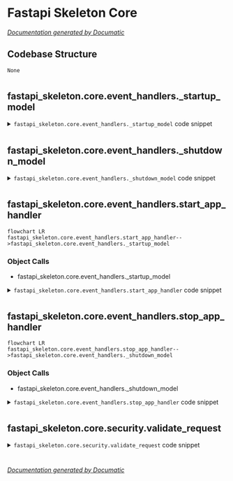 # Fastapi Skeleton Core

[_Documentation generated by Documatic_](https://www.documatic.com)

<!---Documatic-section-Codebase Structure-start--->
## Codebase Structure

<!---Documatic-block-system_architecture-start--->
```mermaid
None
```
<!---Documatic-block-system_architecture-end--->

# #
<!---Documatic-section-Codebase Structure-end--->

<!---Documatic-section-fastapi_skeleton.core.event_handlers._startup_model-start--->
## fastapi_skeleton.core.event_handlers._startup_model

<!---Documatic-section-_startup_model-start--->
<!---Documatic-block-fastapi_skeleton.core.event_handlers._startup_model-start--->
<details>
	<summary><code>fastapi_skeleton.core.event_handlers._startup_model</code> code snippet</summary>

```python
def _startup_model(app: FastAPI) -> None:
    model_path = DEFAULT_MODEL_PATH
    model_instance = HousePriceModel(model_path)
    app.state.model = model_instance
```
</details>
<!---Documatic-block-fastapi_skeleton.core.event_handlers._startup_model-end--->
<!---Documatic-section-_startup_model-end--->

# #
<!---Documatic-section-fastapi_skeleton.core.event_handlers._startup_model-end--->

<!---Documatic-section-fastapi_skeleton.core.event_handlers._shutdown_model-start--->
## fastapi_skeleton.core.event_handlers._shutdown_model

<!---Documatic-section-_shutdown_model-start--->
<!---Documatic-block-fastapi_skeleton.core.event_handlers._shutdown_model-start--->
<details>
	<summary><code>fastapi_skeleton.core.event_handlers._shutdown_model</code> code snippet</summary>

```python
def _shutdown_model(app: FastAPI) -> None:
    app.state.model = None
```
</details>
<!---Documatic-block-fastapi_skeleton.core.event_handlers._shutdown_model-end--->
<!---Documatic-section-_shutdown_model-end--->

# #
<!---Documatic-section-fastapi_skeleton.core.event_handlers._shutdown_model-end--->

<!---Documatic-section-fastapi_skeleton.core.event_handlers.start_app_handler-start--->
## fastapi_skeleton.core.event_handlers.start_app_handler

<!---Documatic-section-start_app_handler-start--->
```mermaid
flowchart LR
fastapi_skeleton.core.event_handlers.start_app_handler-->fastapi_skeleton.core.event_handlers._startup_model
```

### Object Calls

* fastapi_skeleton.core.event_handlers._startup_model

<!---Documatic-block-fastapi_skeleton.core.event_handlers.start_app_handler-start--->
<details>
	<summary><code>fastapi_skeleton.core.event_handlers.start_app_handler</code> code snippet</summary>

```python
def start_app_handler(app: FastAPI) -> Callable:

    def startup() -> None:
        logger.info('Running app start handler.')
        _startup_model(app)
    return startup
```
</details>
<!---Documatic-block-fastapi_skeleton.core.event_handlers.start_app_handler-end--->
<!---Documatic-section-start_app_handler-end--->

# #
<!---Documatic-section-fastapi_skeleton.core.event_handlers.start_app_handler-end--->

<!---Documatic-section-fastapi_skeleton.core.event_handlers.stop_app_handler-start--->
## fastapi_skeleton.core.event_handlers.stop_app_handler

<!---Documatic-section-stop_app_handler-start--->
```mermaid
flowchart LR
fastapi_skeleton.core.event_handlers.stop_app_handler-->fastapi_skeleton.core.event_handlers._shutdown_model
```

### Object Calls

* fastapi_skeleton.core.event_handlers._shutdown_model

<!---Documatic-block-fastapi_skeleton.core.event_handlers.stop_app_handler-start--->
<details>
	<summary><code>fastapi_skeleton.core.event_handlers.stop_app_handler</code> code snippet</summary>

```python
def stop_app_handler(app: FastAPI) -> Callable:

    def shutdown() -> None:
        logger.info('Running app shutdown handler.')
        _shutdown_model(app)
    return shutdown
```
</details>
<!---Documatic-block-fastapi_skeleton.core.event_handlers.stop_app_handler-end--->
<!---Documatic-section-stop_app_handler-end--->

# #
<!---Documatic-section-fastapi_skeleton.core.event_handlers.stop_app_handler-end--->

<!---Documatic-section-fastapi_skeleton.core.security.validate_request-start--->
## fastapi_skeleton.core.security.validate_request

<!---Documatic-section-validate_request-start--->
<!---Documatic-block-fastapi_skeleton.core.security.validate_request-start--->
<details>
	<summary><code>fastapi_skeleton.core.security.validate_request</code> code snippet</summary>

```python
def validate_request(header: Optional[str]=Security(api_key)) -> bool:
    if header is None:
        raise HTTPException(status_code=HTTP_400_BAD_REQUEST, detail=NO_API_KEY, headers={})
    if not secrets.compare_digest(header, str(config.API_KEY)):
        raise HTTPException(status_code=HTTP_401_UNAUTHORIZED, detail=AUTH_REQ, headers={})
    return True
```
</details>
<!---Documatic-block-fastapi_skeleton.core.security.validate_request-end--->
<!---Documatic-section-validate_request-end--->

# #
<!---Documatic-section-fastapi_skeleton.core.security.validate_request-end--->

[_Documentation generated by Documatic_](https://www.documatic.com)